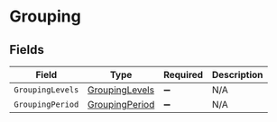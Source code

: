 # Grouping


## Fields

| Field                                                   | Type                                                    | Required                                                | Description                                             |
| ------------------------------------------------------- | ------------------------------------------------------- | ------------------------------------------------------- | ------------------------------------------------------- |
| `GroupingLevels`                                        | [GroupingLevels](../../models/shared/GroupingLevels.md) | :heavy_minus_sign:                                      | N/A                                                     |
| `GroupingPeriod`                                        | [GroupingPeriod](../../models/shared/GroupingPeriod.md) | :heavy_minus_sign:                                      | N/A                                                     |